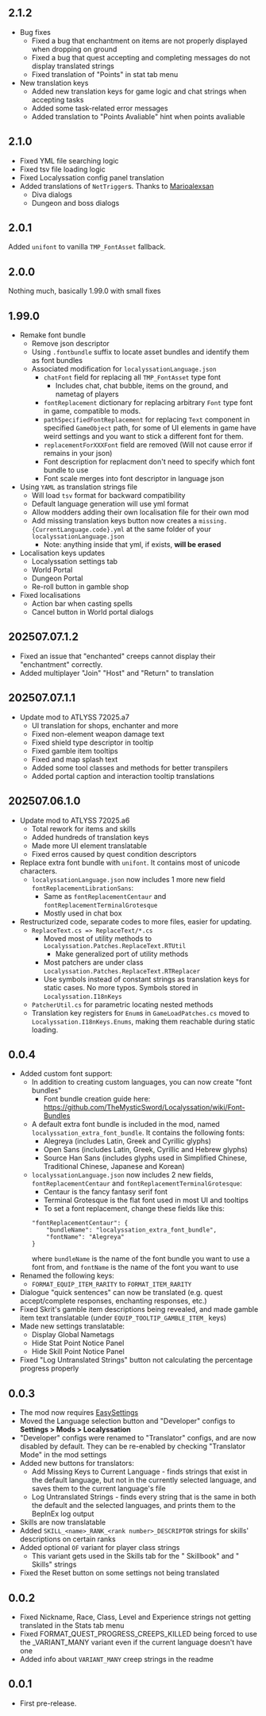 ## 2.1.2
- Bug fixes
	- Fixed a bug that enchantment on items are not properly displayed when dropping on ground
	- Fixed a bug that quest accepting and completing messages do not display translated strings
	- Fixed translation of "Points" in stat tab menu
- New translation keys
	- Added new translation keys for game logic and chat strings when accepting tasks
	- Added some task-related error messages
	- Added translation to "Points Avaliable" hint when points avaliable


## 2.1.0
- Fixed YML file searching logic
- Fixed tsv file loading logic
- Fixed Localyssation config panel translation
- Added translations of `NetTrigger`s. Thanks to [Marioalexsan](https://github.com/Marioalexsan)
	- Diva dialogs
	- Dungeon and boss dialogs

## 2.0.1
Added `unifont` to vanilla `TMP_FontAsset` fallback.

## 2.0.0
Nothing much, basically 1.99.0 with small fixes

## 1.99.0
- Remake font bundle
	- Remove json descriptor
	- Using `.fontbundle` suffix to locate asset bundles and identify them as font bundles
	- Associated modification for `localyssationLanguage.json`
		- `chatFont` field for replacing all `TMP_FontAsset` type font
			- Includes chat, chat bubble, items on the ground, and nametag of players
		- `fontReplacement` dictionary for replacing arbitrary `Font` type font in game, compatible to mods.
		- `pathSpecifiedFontReplacement` for replacing `Text` component in specified `GameObject` path, for some of UI elements in game have weird settings and you want to stick a different font for them.
		- `replacementForXXXFont` field are removed (Will not cause error if remains in your json)
		- Font description for replacment don't need to specify which font bundle to use
		- Font scale merges into font descriptor in language json
- Using `YAML` as translation strings file
	- Will load `tsv` format for backward compatibility
	- Default language generation will use yml format
	- Allow modders adding their own localisation file for their own mod
	- Add missing translation keys button now creates a `missing.{CurrentLanguage.code}.yml` at the same folder of your `localyssationLanguage.json`
		- Note: anything inside that yml, if exists, **will be erased**
- Localisation keys updates
	- Localyssation settings tab
	- World Portal
	- Dungeon Portal
	- Re-roll button in gamble shop
- Fixed localisations
	- Action bar when casting spells
	- Cancel button in World portal dialogs

## 202507.07.1.2
* Fixed an issue that "enchanted" creeps cannot display their "enchantment" correctly.
* Added multiplayer "Join" "Host" and "Return" to translation


## 202507.07.1.1
* Update mod to ATLYSS 72025.a7
	* UI translation for shops, enchanter and more
	* Fixed non-element weapon damage text
	* Fixed shield type descriptor in tooltip
	* Fixed gamble item tooltips
	* Fixed and map splash text
	* Added some tool classes and methods for better transpilers
	* Added portal caption and interaction tooltip translations


## 202507.06.1.0
* Update mod to ATLYSS 72025.a6
	* Total rework for items and skills
	* Added hundreds of translation keys
	* Made more UI element translatable
	* Fixed erros caused by quest condition descriptors
* Replace extra font bundle with `unifont`. It contains most of unicode characters.
	* `localyssationLanguage.json` now includes 1 more new field `fontReplacementLibrationSans`:
		* Same as `fontReplacementCentaur` and `fontReplacementTerminalGrotesque`
		* Mostly used in chat box
* Restructurized code, separate codes to more files, easier for updating.
	* `ReplaceText.cs => ReplaceText/*.cs`
		* Moved most of utility methods to `Localyssation.Patches.ReplaceText.RTUtil`
			* Make generalized port of utility methods
		* Most patchers are under class `Localyssation.Patches.ReplaceText.RTReplacer`
		* Use symbols instead of constant strings as translation keys for static cases. No more typos. Symbols stored in `Localyssation.I18nKeys`
	* `PatcherUtil.cs` for parametric locating nested methods
	* Translation key registers for `Enum`s in `GameLoadPatches.cs` moved to `Localyssation.I18nKeys.Enums`, making them reachable during static loading.

## 0.0.4
* Added custom font support:
	* In addition to creating custom languages, you can now create "font bundles"
		* Font bundle creation guide here: https://github.com/TheMysticSword/Localyssation/wiki/Font-Bundles
	* A default extra font bundle is included in the mod, named `localyssation_extra_font_bundle`. It contains the following fonts:
		* Alegreya (includes Latin, Greek and Cyrillic glyphs)
		* Open Sans (includes Latin, Greek, Cyrillic and Hebrew glyphs)
		* Source Han Sans (includes glyphs used in Simplified Chinese, Traditional Chinese, Japanese and Korean)
	* `localyssationLanguage.json` now includes 2 new fields, `fontReplacementCentaur` and `fontReplacementTerminalGrotesque`:
		* Centaur is the fancy fantasy serif font
		* Terminal Grotesque is the flat font used in most UI and tooltips
		* To set a font replacement, change these fields like this:
		```
		"fontReplacementCentaur": {
			"bundleName": "localyssation_extra_font_bundle",
			"fontName": "Alegreya"
		}
		```
		where `bundleName` is the name of the font bundle you want to use a font from, and `fontName` is the name of the font you want to use
* Renamed the following keys:
	* `FORMAT_EQUIP_ITEM_RARITY` to `FORMAT_ITEM_RARITY`
* Dialogue "quick sentences" can now be translated (e.g. quest accept/complete responses, enchanting responses, etc.)
* Fixed Skrit's gamble item descriptions being revealed, and made gamble item text translatable (under `EQUIP_TOOLTIP_GAMBLE_ITEM_` keys)
* Made new settings translatable:
	* Display Global Nametags
	* Hide Stat Point Notice Panel
	* Hide Skill Point Notice Panel
* Fixed "Log Untranslated Strings" button not calculating the percentage progress properly
## 0.0.3
* The mod now requires [EasySettings](https://thunderstore.io/c/atlyss/p/Nessie/EasySettings/)
* Moved the Language selection button and "Developer" configs to **Settings > Mods > Localyssation**
* "Developer" configs were renamed to "Translator" configs, and are now disabled by default. They can be re-enabled by checking "Translator Mode" in the mod settings
* Added new buttons for translators:
	* Add Missing Keys to Current Language - finds strings that exist in the default language, but not in the currently selected language, and saves them to the current language's file
	* Log Untranslated Strings - finds every string that is the same in both the default and the selected languages, and prints them to the BepInEx log output
* Skills are now translatable
* Added `SKILL_<name>_RANK_<rank number>_DESCRIPTOR` strings for skills' descriptions on certain ranks
* Added optional `OF` variant for player class strings
	* This variant gets used in the Skills tab for the "<class name> Skillbook" and "<class name> Skills" strings
* Fixed the Reset button on some settings not being translated
## 0.0.2
* Fixed Nickname, Race, Class, Level and Experience strings not getting translated in the Stats tab menu
* Fixed FORMAT_QUEST_PROGRESS_CREEPS_KILLED being forced to use the _VARIANT_MANY variant even if the current language doesn't have one
* Added info about `VARIANT_MANY` creep strings in the readme
## 0.0.1
* First pre-release.
